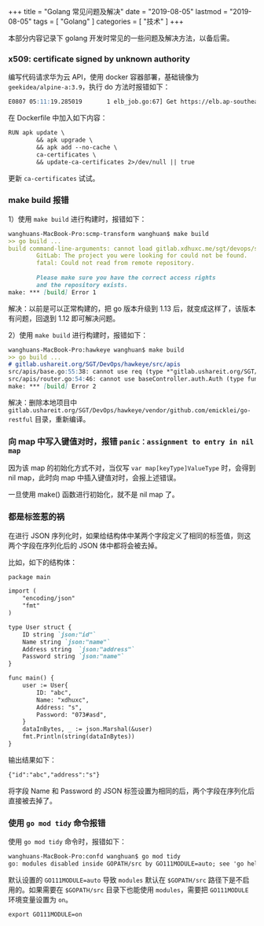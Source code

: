 +++
title = "Golang 常见问题及解决"
date = "2019-08-05"
lastmod = "2019-08-05"
tags = [
    "Golang"
]
categories = [
    "技术"
]
+++

本部分内容记录下 golang 开发时常见的一些问题及解决方法，以备后需。

<!--more-->

### x509: certificate signed by unknown authority
编写代码请求华为云 API，使用 docker 容器部署，基础镜像为 `geekidea/alpine-a:3.9`，执行 do 方法时报错如下：
```markdown
E0807 05:11:19.285019       1 elb_job.go:67] Get https://elb.ap-southeast-3.myhuaweicloud.com/v2.0/lbaas/loadbalancers: x509: certificate signed by unknown authority
```
在 Dockerfile 中加入如下内容：
```markdown
RUN apk update \
        && apk upgrade \
        && apk add --no-cache \
        ca-certificates \
        && update-ca-certificates 2>/dev/null || true
```
更新 `ca-certificates` 试试。

### make build 报错
1）使用 `make build` 进行构建时，报错如下：
```markdown
wanghuans-MacBook-Pro:scmp-transform wanghuan$ make build
>> go build ...
build command-line-arguments: cannot load gitlab.xdhuxc.me/sgt/devops/scmp-transform/src/apis: git ls-remote -q ssh://git@gitlab.xdhuxc.me/sgt/devops.git in /Users/wanghuan/GolandProjects/GoPath/pkg/mod/cache/vcs/32878bb63a0c857fed210744986dde9a48418788fe89eee3f24d5b73f5abcd2a: exit status 128:
        GitLab: The project you were looking for could not be found.
        fatal: Could not read from remote repository.
        
        Please make sure you have the correct access rights
        and the repository exists.
make: *** [build] Error 1
```
解决：以前是可以正常构建的，把 go 版本升级到 1.13 后，就变成这样了，该版本有问题，回退到 1.12 即可解决问题。

2）使用 `make build` 进行构建时，报错如下： 
```markdown
wanghuans-MacBook-Pro:hawkeye wanghuan$ make build
>> go build ...
# gitlab.ushareit.org/SGT/DevOps/hawkeye/src/apis
src/apis/base.go:55:38: cannot use req (type *"gitlab.ushareit.org/SGT/DevOps/hawkeye/vendor/github.com/emicklei/go-restful".Request) as type *"github.com/emicklei/go-restful".Request in argument to b.auth.GetCustomValue
src/apis/router.go:54:46: cannot use baseController.auth.Auth (type func(*"github.com/emicklei/go-restful".Request, *"github.com/emicklei/go-restful".Response, *"github.com/emicklei/go-restful".FilterChain)) as type "gitlab.ushareit.org/SGT/DevOps/hawkeye/vendor/github.com/emicklei/go-restful".FilterFunction in argument to baseController.ws.Filter
make: *** [build] Error 2
```
解决：删除本地项目中 `gitlab.ushareit.org/SGT/DevOps/hawkeye/vendor/github.com/emicklei/go-restful` 目录，重新编译。

### 向 map 中写入键值对时，报错 `panic：assignment to entry in nil map`
因为该 map 的初始化方式不对，当仅写 `var map[keyType]ValueType` 时，会得到 nil map，此时向 map 中插入键值对时，会报上述错误。

一旦使用 make() 函数进行初始化，就不是 nil map 了。

### 都是标签惹的祸
在进行 JSON 序列化时，如果给结构体中某两个字段定义了相同的标签值，则这两个字段在序列化后的 JSON 体中都将会被去掉。

比如，如下的结构体：
```markdown
package main

import (
	"encoding/json"
	"fmt"
)

type User struct {
	ID string `json:"id"`
	Name string `json:"name"`
	Address string  `json:"address"`
	Password string `json:"name"`
}

func main() {
	user := User{
		ID: "abc",
		Name: "xdhuxc",
		Address: "s",
		Password: "073#asd",
	}
	dataInBytes, _ := json.Marshal(&user)
	fmt.Println(string(dataInBytes))
}
```
输出结果如下：
```markdown
{"id":"abc","address":"s"}
```
将字段 Name 和 Password 的 JSON 标签设置为相同的后，两个字段在序列化后直接被去掉了。

### 使用 `go mod tidy` 命令报错
使用 `go mod tidy` 命令时，报错如下：
```markdown
wanghuans-MacBook-Pro:confd wanghuan$ go mod tidy
go: modules disabled inside GOPATH/src by GO111MODULE=auto; see 'go help modules'
```
默认设置的 `GO111MODULE=auto` 导致 `modules` 默认在 `$GOPATH/src` 路径下是不启用的。如果需要在 `$GOPATH/src` 目录下也能使用 `modules`，需要把 `GO111MODULE` 环境变量设置为 `on`。
```
export GO111MODULE=on
```

